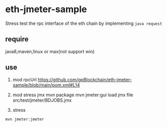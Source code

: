 # eth-jmeter-sample
Stress test the rpc interface of the eth chain by implementing `java request`

## require
java8,maven,linux or max(not support win)

## use
1. mod rpcUrl
  https://github.com/gpBlockchain/eth-jmeter-sample/blob/main/pom.xml#L14
  
2. mod stress jmx
  mvn package
  mvn jmeter:gui
  load jmx file
  src/test/jmeter/BDJOBS.jmx
4. stress
```
mvn jmeter:jmeter
```

